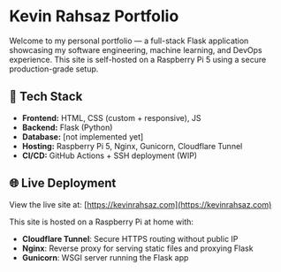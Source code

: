# Kevin Rahsaz Portfolio

Welcome to my personal portfolio — a full-stack Flask application showcasing my software engineering, machine learning, and DevOps experience. This site is self-hosted on a Raspberry Pi 5 using a secure production-grade setup.

## 🔧 Tech Stack

- **Frontend:** HTML, CSS (custom + responsive), JS
- **Backend:** Flask (Python)
- **Database:** [not implemented yet]
- **Hosting:** Raspberry Pi 5, Nginx, Gunicorn, Cloudflare Tunnel
- **CI/CD:** GitHub Actions + SSH deployment (WIP)

## 🌐 Live Deployment

View the live site at: [https://kevinrahsaz.com](https://kevinrahsaz.com)

This site is hosted on a Raspberry Pi at home with:
- **Cloudflare Tunnel**: Secure HTTPS routing without public IP
- **Nginx**: Reverse proxy for serving static files and proxying Flask
- **Gunicorn**: WSGI server running the Flask app

